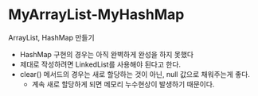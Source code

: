 # MyArrayList-MyHashMap
ArrayList, HashMap 만들기

* HashMap 구현의 경우는 아직 완벽하게 완성을 하지 못했다
* 제대로 작성하려면 LinkedList를 사용해야 된다고 한다.
* clear() 메서드의 경우는 새로 할당하는 것이 아닌, null 값으로 채워주는게 좋다.
  * 계속 새로 할당하게 되면 메모리 누수현상이 발생하기 때문이다.

